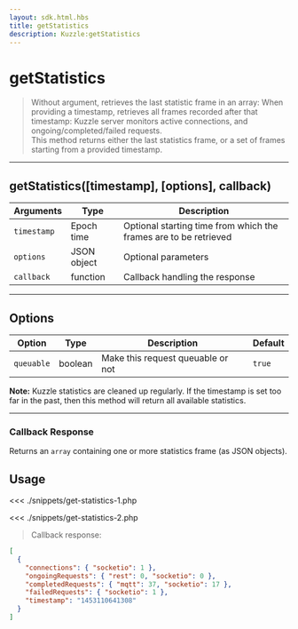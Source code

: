 ```yaml
---
layout: sdk.html.hbs
title: getStatistics
description: Kuzzle:getStatistics
---
```


# getStatistics

> Without argument, retrieves the last statistic frame in an array:
> When providing a timestamp, retrieves all frames recorded after that timestamp:
> Kuzzle server monitors active connections, and ongoing/completed/failed requests.  
> This method returns either the last statistics frame, or a set of frames starting from a provided timestamp.

---

## getStatistics([timestamp], [options], callback)

| Arguments   | Type        | Description                                                      |
| ----------- | ----------- | ---------------------------------------------------------------- |
| `timestamp` | Epoch time  | Optional starting time from which the frames are to be retrieved |
| `options`   | JSON object | Optional parameters                                              |
| `callback`  | function    | Callback handling the response                                   |

---

## Options

| Option     | Type    | Description                       | Default |
| ---------- | ------- | --------------------------------- | ------- |
| `queuable` | boolean | Make this request queuable or not | `true`  |

**Note:** Kuzzle statistics are cleaned up regularly. If the timestamp is set too far in the past, then this method will return all available statistics.

---

### Callback Response

Returns an `array` containing one or more statistics frame (as JSON objects).

## Usage

<<< ./snippets/get-statistics-1.php

<<< ./snippets/get-statistics-2.php

> Callback response:

```json
[
  {
    "connections": { "socketio": 1 },
    "ongoingRequests": { "rest": 0, "socketio": 0 },
    "completedRequests": { "mqtt": 37, "socketio": 17 },
    "failedRequests": { "socketio": 1 },
    "timestamp": "1453110641308"
  }
]
```
